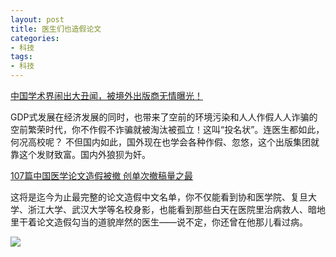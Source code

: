 ```yaml
---
layout: post
title: 医生们也造假论文
categories:
- 科技
tags:
- 科技
---
```


 [中国学术界闹出大丑闻，被境外出版商无情曝光！](http://xcguan.net/2017/04/%E4%B8%AD%E5%9B%BD%E5%AD%A6%E6%9C%AF%E7%95%8C%E9%97%B9%E5%87%BA%E5%A4%A7%E4%B8%91%E9%97%BB-%E8%A2%AB%E5%A2%83%E5%A4%96%E5%87%BA%E7%89%88%E5%95%86%E6%97%A0%E6%83%85%E6%9B%9D%E5%85%89/)

<!--more-->

GDP式发展在经济发展的同时，也带来了空前的环境污染和人人作假人人诈骗的空前繁荣时代，你不作假不诈骗就被淘汰被孤立！这叫“投名状”。连医生都如此，何况高校呢？ 不但国内如此，国外现在也学会各种作假、忽悠，这个出版集团就靠这个发财致富。国内外狼狈为奸。

 [107篇中国医学论文造假被撤 创单次撤稿量之最](http://news.sina.com.cn/c/2017-04-23/doc-ifyepnea4668140.shtml)

 这将是迄今为止最完整的论文造假中文名单，你不仅能看到协和医学院、复旦大学、浙江大学、武汉大学等名校身影，也能看到那些白天在医院里治病救人、暗地里干着论文造假勾当的道貌岸然的医生——说不定，你还曾在他那儿看过病。

 ![](http://cms-bucket.nosdn.127.net/45f862c913b945b094b76ff6c1c64abc20170423033632.png?imageView&thumbnail=550x0)

